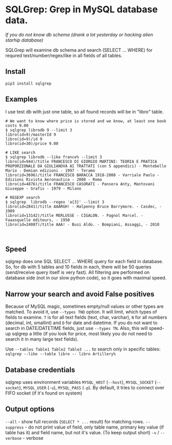 # SQLGrep: Grep in MySQL database data. 

*If you do not know db schema (drank a lot yesterday or hacking alien starhip database)*

SQLGrep will examine db schema and search (SELECT ... WHERE) for requred text/number/regex/like in all fields of all tables.

## Install
`pip3 install sqlgrep`

## Examples
I use test db with just one table, so all found records will be in "libro" table.

~~~shell
# We want to know where price is stored and we know, at least one book costs 9.00
$ sqlgrep librodb 9 --limit 3
libro(id=9)/masterId 9
libro(id=9)/id 9
libro(id=30)/price 9.00

# LIKE search
$ sqlgrep librodb --like france% --limit 3
libro(id=944)/title FRANCESCO DI GIORGIO MARTINI: TEORIA E PRATICA PROPORZIONALE DA GIULIANOVA AI TRATTATI (con 5 appendici) - Montebello Mario - Demian edizioni - 1997 - Teramo
libro(id=3696)/title FRANCESCO BARACCA 1918-2008 - Varriale Paolo - Edizioni Rivista Aeronautica - 2008 - Roma
libro(id=4876)/title FRANCESCO CASORATI - Pansera Anty, Mantovani Giuseppe - Grafis - 1979 - Milano

# REGEXP search
$ sqlgrep  librodb --regex 'a{3}' --limit 3
libro(id=2841)/title AAARGH! - Halpenny Bruce Barrymore. - Casdec, - 1989
libro(id=13142)/title MERLUSSE - CIGALON. - Pagnol Marcel. - Faaasquelle éditeurs, - 1950
libro(id=24087)/title AAA! - Busi Aldo. - Bompiani, Assaggi, - 2010



~~~

## Speed
sqlgrep does one SQL SELECT ... WHERE query for each field in database. So, for db with 5 tables and 10 fields in each, there will be 50 queries (send/receive query itself is very fast). All filtering are performed on database side (not in our slow python code), so it goes with maximal speed.

## Narrow your search and avoid False positives
Because of MySQL magic, sometimes empty/null values or other types are matched. To avoid it, use `--types TND` option. It will limit, which types of fields to examine. `T` is for all text fields (text, char, varchar), `N` for all numbers (decimal, int, smallint) and `D` for date and datetime. If you do not want to search in DATE/DATETIME fields, just use `--types TN`. Also, this will speed-up sqlgrep a little (if you look for price, most likely you do not need to search it in many large text fields).

Use `--tables Table1 Table2 Table3 ...` to search only in specific tables: `sqlgrep --like --table libro -- libro Artillery%`

## Database credentials
sqlgrep uses environment variables `MYSQL_HOST` (`--host`), `MYSQL_SOCKET` (`--socket`), `MYSQL_USER` (`-u`), `MYSQL_PASS` (`-p`).
By default, it tries to connect over FIFO socket (if it's found on system)

## Output options
`--all` - show full records (`SELECT * ...` result) for matching rows.
`--suppress` - do not print value of field, only table name, primary key value (if table has it) and field name, but not it's value. (To keep output short)
`-v` / `--verbose` - verbose